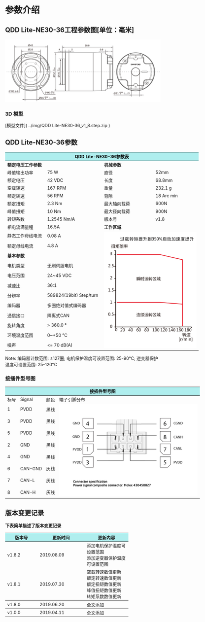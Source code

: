 # 参数介绍 
## QDD Lite-NE30-36工程参数图[单位：毫米]
![QDD Lite-NE30-36]( ../img/Qdd_C_NE30_36_v1_8三视图.png ) 
### 3D 模型
[模型文件]( ../img/QDD Lite-NE30-36_v1_8.step.zip )


## QDD Lite-NE30-36参数

<table style="width:700px"><thead><tr><th colspan="4" style="background: PaleTurquoise; color: black;">QDD Lite-NE30-36参数表</th></tr></thead><tbody><tr><td colspan="2" width=50%><b>额定电压工作参数</b></td><td colspan="2" width=50%><b>机械参数</b></td></tr><tr><td>峰值输出功率</td><td>75 W</td><td>直径</td><td>52mm</td></tr><tr><td>额定电压</td><td>42 VDC</td><td>长度</td><td>68.8mm</td></tr><tr><td>空载转速</td><td>167 RPM</td><td>重量</td><td>232.1 g</td></tr><tr><td>额定转速</td><td>56 RPM</td><td>背隙</td><td>18 Arc min</td></tr><tr><td>额定扭矩</td><td>2.3 Nm</td><td>最大轴向载荷</td><td>600N</td></tr><tr><td>峰值扭矩</td><td>10 Nm</td><td>最大径向载荷</td><td>900N</td></tr><tr><td>转矩系数</td><td>1.2545 Nm/A</td><td>版本号</td><td>v1.8</td></tr><tr><td>相电流满量程</td><td>16.5A</td><td colspan="2"><b>工作区域</b></td></tr><tr><td>静态工作母线电流</td><td>0.08 A</td><td colspan="2" rowspan="18"><img src="../img/Qdd-NE30-36曲线.png" style="width:300px"></td></tr><tr><td>额定母线电流</td><td>4.8 A</td></tr><tr><td colspan="2"><b>基本参数</b></td></tr><tr><td>电机类型</td><td>无刷伺服电机</td></tr><tr><td>电压范围</td><td>24~45 VDC</td></tr><tr><td>减速比</td><td>36:1</td></tr><tr><td>分辨率</td><td>589824(19bit) Step/turn</td></tr><tr><td>编码器</td><td>多圈绝对值式编码器</td></tr><tr><td>通信接口</td><td>隔离式CAN</td></tr><tr><td>旋转角度</td><td>> 360.0 °</td></tr><tr><td>环境温度范围</td><td>0~+50 °C</td></tr><tr><td>噪声</td><td><= 70 dB(A)</td></tr></tbody></table>


 Note: 编码器计数范围: ±127圈; 电机保护温度可设置范围: 25-90°C; 逆变器保护温度可设置范围: 25-120°C

### 接插件型号图
<table class="tableizer-table" style="width:700px">
<thead><tr class="tableizer-firstrow"><th colspan="4" style="background: PaleTurquoise; color: black;">接插件型号图</th></tr></thead><tbody><tr><td>标号</td><td>Signal</td><td>颜色</td><td >端子引脚分布</td></tr><tr><td>1</td><td>PVDD</td><td>黑线</td><td rowspan="9"><img src="../img/配线2-2.png" style="width:450px"></td></tr><tr><td>3</td><td>PVDD</td><td>黑线</td></tr><tr><td>5</td><td>PVDD</td><td>黑线</td></tr><tr><td>2</td><td>GND</td><td>黑线</td></tr><tr><td>4</td><td>GND</td><td>黑线</td></tr><tr><td>6</td><td>CAN-GND</td><td>灰线</td></tr><tr><td>7</td><td>CAN-L</td><td>灰线</td></tr><tr><td>8</td><td>CAN-H</td><td>灰线</td></tr></tbody></table>

## 版本变更记录
**下表简单描述了版本变更记录**

<table style="width:400px"><thead><tr style="background:PaleTurquoise"><th style="width:100px">版本号</th><th style="width:150px">更新时间</th><th style="width:150px">更新内容</th></tr></thead><tbody><tr><td>v1.8.2</td><td>2019.08.09</td><td>添加电机保护温度可设置范围 <br>添加逆变器保护温度可设置范围 </td></tr><tr><td>v1.8.1</td><td>2019.07.30</td><td>空载转速数值更新 <br>额定转速数值更新 <br>额定扭矩数值更新 <br>峰值扭矩数值更新 <br>转矩系数数值更新  </th></tr></thead><tbody><tr><td>v1.8.0</td><td>2019.06.20</td><td>全文添加</th></tr></thead><tbody><tr><td>v1.0.0</td><td>2019.04.11</td><td>全文添加</td></tbody></table>
